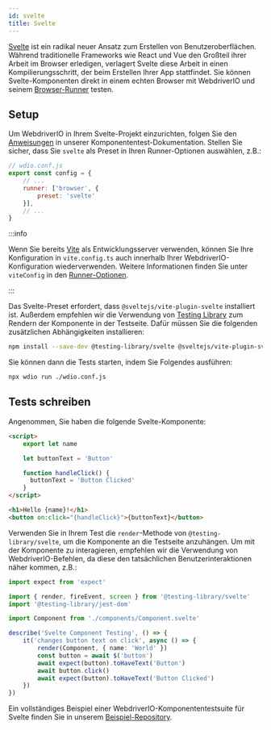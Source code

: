 ```yaml
---
id: svelte
title: Svelte
---
```


[Svelte](https://svelte.dev/) ist ein radikal neuer Ansatz zum Erstellen von Benutzeroberflächen. Während traditionelle Frameworks wie React und Vue den Großteil ihrer Arbeit im Browser erledigen, verlagert Svelte diese Arbeit in einen Kompilierungsschritt, der beim Erstellen Ihrer App stattfindet. Sie können Svelte-Komponenten direkt in einem echten Browser mit WebdriverIO und seinem [Browser-Runner](/docs/runner#browser-runner) testen.

## Setup

Um WebdriverIO in Ihrem Svelte-Projekt einzurichten, folgen Sie den [Anweisungen](/docs/component-testing#set-up) in unserer Komponententest-Dokumentation. Stellen Sie sicher, dass Sie `svelte` als Preset in Ihren Runner-Optionen auswählen, z.B.:

```js
// wdio.conf.js
export const config = {
    // ...
    runner: ['browser', {
        preset: 'svelte'
    }],
    // ...
}
```

:::info

Wenn Sie bereits [Vite](https://vitejs.dev/) als Entwicklungsserver verwenden, können Sie Ihre Konfiguration in `vite.config.ts` auch innerhalb Ihrer WebdriverIO-Konfiguration wiederverwenden. Weitere Informationen finden Sie unter `viteConfig` in den [Runner-Optionen](/docs/runner#runner-options).

:::

Das Svelte-Preset erfordert, dass `@sveltejs/vite-plugin-svelte` installiert ist. Außerdem empfehlen wir die Verwendung von [Testing Library](https://testing-library.com/) zum Rendern der Komponente in der Testseite. Dafür müssen Sie die folgenden zusätzlichen Abhängigkeiten installieren:

```sh npm2yarn
npm install --save-dev @testing-library/svelte @sveltejs/vite-plugin-svelte
```

Sie können dann die Tests starten, indem Sie Folgendes ausführen:

```sh
npx wdio run ./wdio.conf.js
```

## Tests schreiben

Angenommen, Sie haben die folgende Svelte-Komponente:

```html title="./components/Component.svelte"
<script>
    export let name

    let buttonText = 'Button'

    function handleClick() {
      buttonText = 'Button Clicked'
    }
</script>

<h1>Hello {name}!</h1>
<button on:click="{handleClick}">{buttonText}</button>
```

Verwenden Sie in Ihrem Test die `render`-Methode von `@testing-library/svelte`, um die Komponente an die Testseite anzuhängen. Um mit der Komponente zu interagieren, empfehlen wir die Verwendung von WebdriverIO-Befehlen, da diese den tatsächlichen Benutzerinteraktionen näher kommen, z.B.:

```ts title="svelte.test.js"
import expect from 'expect'

import { render, fireEvent, screen } from '@testing-library/svelte'
import '@testing-library/jest-dom'

import Component from './components/Component.svelte'

describe('Svelte Component Testing', () => {
    it('changes button text on click', async () => {
        render(Component, { name: 'World' })
        const button = await $('button')
        await expect(button).toHaveText('Button')
        await button.click()
        await expect(button).toHaveText('Button Clicked')
    })
})
```

Ein vollständiges Beispiel einer WebdriverIO-Komponententestsuite für Svelte finden Sie in unserem [Beispiel-Repository](https://github.com/webdriverio/component-testing-examples/tree/main/svelte-typescript-vite).